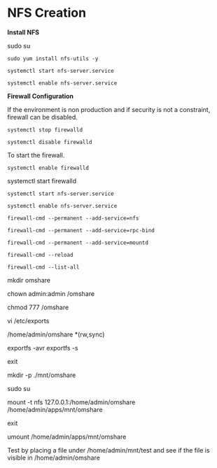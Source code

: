 # **NFS Creation**

**Install NFS**

sudo su

```CMD
sudo yum install nfs-utils -y
```
```CMD
systemctl start nfs-server.service
```
```CMD
systemctl enable nfs-server.service
```
**Firewall Configuration**

If the environment is non production and if security is not a constraint, firewall can be disabled.

```CMD
systemctl stop firewalld
```
```CMD
systemctl disable firewalld
```
To start the firewall.

```CMD
systemctl enable firewalld
```
systemctl start firewalld
```CMD
systemctl start nfs-server.service
```
```CMD
systemctl enable nfs-server.service
```
```CMD
firewall-cmd --permanent --add-service=nfs
```
```CMD
firewall-cmd --permanent --add-service=rpc-bind
```
```CMD
firewall-cmd --permanent --add-service=mountd
```
```CMD
firewall-cmd --reload
```
```CMD
firewall-cmd --list-all
```

mkdir omshare

chown admin:admin /omshare

chmod 777 /omshare


vi /etc/exports

/home/admin/omshare *(rw,sync)

exportfs -avr
exportfs  -s

exit

mkdir -p ./mnt/omshare

sudo su

mount -t nfs 127.0.0.1:/home/admin/omshare /home/admin/apps/mnt/omshare

exit

 umount /home/admin/apps/mnt/omshare

Test by placing a file under /home/admin/mnt/test and see if the file is visible in /home/admin/omshare

